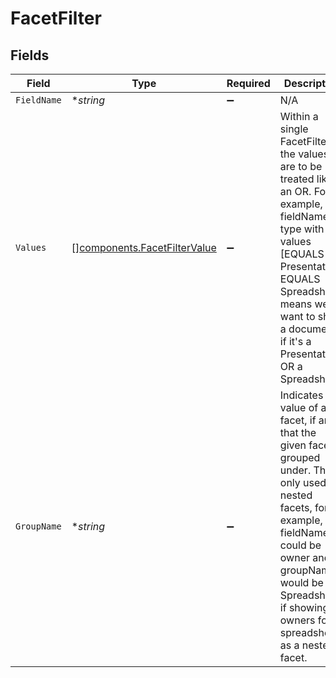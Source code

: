 # FacetFilter


## Fields

| Field                                                                                                                                                                                                                                                  | Type                                                                                                                                                                                                                                                   | Required                                                                                                                                                                                                                                               | Description                                                                                                                                                                                                                                            | Example                                                                                                                                                                                                                                                |
| ------------------------------------------------------------------------------------------------------------------------------------------------------------------------------------------------------------------------------------------------------ | ------------------------------------------------------------------------------------------------------------------------------------------------------------------------------------------------------------------------------------------------------ | ------------------------------------------------------------------------------------------------------------------------------------------------------------------------------------------------------------------------------------------------------ | ------------------------------------------------------------------------------------------------------------------------------------------------------------------------------------------------------------------------------------------------------ | ------------------------------------------------------------------------------------------------------------------------------------------------------------------------------------------------------------------------------------------------------ |
| `FieldName`                                                                                                                                                                                                                                            | **string*                                                                                                                                                                                                                                              | :heavy_minus_sign:                                                                                                                                                                                                                                     | N/A                                                                                                                                                                                                                                                    | owner                                                                                                                                                                                                                                                  |
| `Values`                                                                                                                                                                                                                                               | [][components.FacetFilterValue](../../models/components/facetfiltervalue.md)                                                                                                                                                                           | :heavy_minus_sign:                                                                                                                                                                                                                                     | Within a single FacetFilter, the values are to be treated like an OR. For example, fieldName type with values [EQUALS Presentation, EQUALS Spreadsheet] means we want to show a document if it's a Presentation OR a Spreadsheet.                      |                                                                                                                                                                                                                                                        |
| `GroupName`                                                                                                                                                                                                                                            | **string*                                                                                                                                                                                                                                              | :heavy_minus_sign:                                                                                                                                                                                                                                     | Indicates the value of a facet, if any, that the given facet is grouped under. This is only used for nested facets, for example, fieldName could be owner and groupName would be Spreadsheet if showing all owners for spreadsheets as a nested facet. | Spreadsheet                                                                                                                                                                                                                                            |